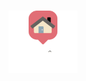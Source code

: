 <h1 align="center">
  <img alt="HomeFinder" src="assetsReadme/Logotipo@3x.svg" height="100px">
</h1>
